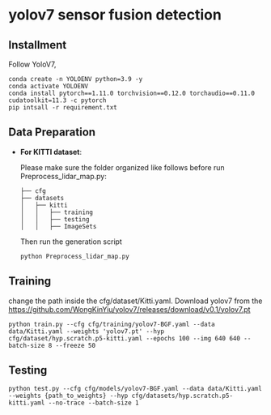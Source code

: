 # yolov7 sensor fusion detection 

## Installment
Follow YoloV7, 
```
conda create -n YOLOENV python=3.9 -y
conda activate YOLOENV
conda install pytorch==1.11.0 torchvision==0.12.0 torchaudio==0.11.0 cudatoolkit=11.3 -c pytorch
pip intsall -r requirement.txt
```

## Data Preparation

- **For KITTI dataset**:

  Please make sure the folder organized like follows before run Preprocess_lidar_map.py:
    ```
    ├── cfg
    ├── datasets
    │   ├── kitti
    │   │   ├── training
    │   │   ├── testing
    │   │   ├── ImageSets
    ```
    Then run the generation script
    ```
    python Preprocess_lidar_map.py
    ```
## Training
change the path inside the cfg/dataset/Kitti.yaml.
Download yolov7 from the https://github.com/WongKinYiu/yolov7/releases/download/v0.1/yolov7.pt
```shell
python train.py --cfg cfg/training/yolov7-BGF.yaml --data data/Kitti.yaml --weights 'yolov7.pt' --hyp cfg/dataset/hyp.scratch.p5-kitti.yaml --epochs 100 --img 640 640 --batch-size 8 --freeze 50
```
## Testing
```shell
python test.py --cfg cfg/models/yolov7-BGF.yaml --data data/Kitti.yaml --weights {path_to_weights} --hyp cfg/datasets/hyp.scratch.p5-kitti.yaml --no-trace --batch-size 1 
```
